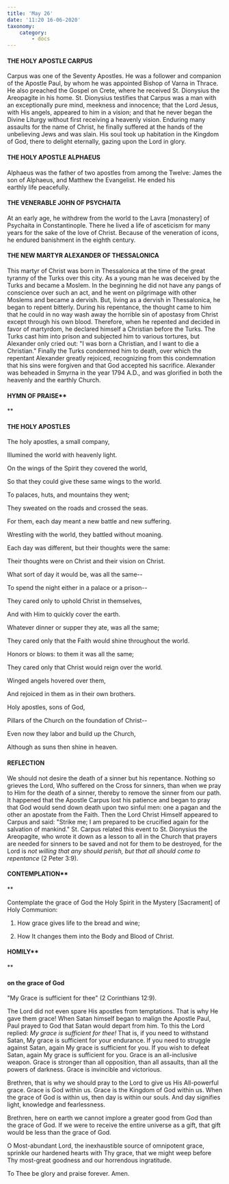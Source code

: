 ```yaml
---
title: 'May 26'
date: '11:20 16-06-2020'
taxonomy:
    category:
        - docs
---
```


#### THE HOLY APOSTLE CARPUS

Carpus was one of the Seventy Apostles. He was a follower and companion of the Apostle Paul, by whom he was appointed Bishop of Varna in Thrace. He also preached the Gospel on Crete, where he received St. Dionysius the Areopagite in his home. St. Dionysius testifies that Carpus was a man with an exceptionally pure mind, meekness and innocence; that the Lord Jesus, with His angels, appeared to him in a vision; and that he never began the Divine Liturgy without first receiving a heavenly vision. Enduring many assaults for the name of Christ, he finally suffered at the hands of the unbelieving Jews and was slain. His soul took up habitation in the Kingdom of God, there to delight eternally, gazing upon the Lord in glory.

#### THE HOLY APOSTLE ALPHAEUS

Alphaeus was the father of two apostles from among the Twelve: James the son of Alphaeus, and Matthew the Evangelist. He ended his earthly life peacefully.

#### THE VENERABLE JOHN OF PSYCHAITA

At an early age, he withdrew from the world to the Lavra [monastery] of Psychaita in Constantinople. There he lived a life of asceticism for many years for the sake of the love of Christ. Because of the veneration of icons, he endured banishment in the eighth century.

#### THE NEW MARTYR ALEXANDER OF THESSALONICA

This martyr of Christ was born in Thessalonica at the time of the great tyranny of the Turks over this city. As a young man he was deceived by the Turks and became a Moslem. In the beginning he did not have any pangs of conscience over such an act, and he went on pilgrimage with other Moslems and became a dervish. But, living as a dervish in Thessalonica, he began to repent bitterly. During his repentance, the thought came to him that he could in no way wash away the horrible sin of apostasy from Christ except through his own blood. Therefore, when he repented and decided in favor of martyrdom, he declared himself a Christian before the Turks. The Turks cast him into prison and subjected him to various tortures, but Alexander only cried out: "I was born a Christian, and I want to die a Christian." Finally the Turks condemned him to death, over which the repentant Alexander greatly rejoiced, recognizing from this condemnation that his sins were forgiven and that God accepted his sacrifice. Alexander was beheaded in Smyrna in the year 1794 A.D., and was glorified in both the heavenly and the earthly Church.



#### HYMN OF PRAISE**
**

#### THE HOLY APOSTLES

The holy apostles, a small company,

Illumined the world with heavenly light.

On the wings of the Spirit they covered the world,

So that they could give these same wings to the world.

To palaces, huts, and mountains they went;

They sweated on the roads and crossed the seas.

For them, each day meant a new battle and new suffering.

Wrestling with the world, they battled without moaning.

Each day was different, but their thoughts were the same:

Their thoughts were on Christ and their vision on Christ.

What sort of day it would be, was all the same--

To spend the night either in a palace or a prison--

They cared only to uphold Christ in themselves,

And with Him to quickly cover the earth.

Whatever dinner or supper they ate, was all the same;

They cared only that the Faith would shine throughout the world.

Honors or blows: to them it was all the same;

They cared only that Christ would reign over the world.

Winged angels hovered over them,

And rejoiced in them as in their own brothers.

Holy apostles, sons of God,

Pillars of the Church on the foundation of Christ--

Even now they labor and build up the Church,

Although as suns then shine in heaven.


#### REFLECTION

We should not desire the death of a sinner but his repentance. Nothing so grieves the Lord, Who suffered on the Cross for sinners, than when we pray to Him for the death of a sinner, thereby to remove the sinner from our path. It happened that the Apostle Carpus lost his patience and began to pray that God would send down death upon two sinful men: one a pagan and the other an apostate from the Faith. Then the Lord Christ Himself appeared to Carpus and said: "Strike me; I am prepared to be crucified again for the salvation of mankind." St. Carpus related this event to St. Dionysius the Areopagite, who wrote it down as a lesson to all in the Church that prayers are needed for sinners to be saved and not for them to be destroyed, for the Lord is *not willing that any should perish, but that all should come to repentance* (2 Peter 3:9).

#### CONTEMPLATION**
**

Contemplate the grace of God the Holy Spirit in the Mystery [Sacrament] of Holy Communion:

1.  How grace gives life to the bread and wine;

1.  How It changes them into the Body and Blood of Christ.



#### HOMILY**
**

#### on the grace of God

"My Grace is sufficient for thee" (2 Corinthians 12:9).

The Lord did not even spare His apostles from temptations. That is why He gave them grace! When Satan himself began to malign the Apostle Paul, Paul prayed to God that Satan would depart from him. To this the Lord replied: *My grace is sufficient for thee!* That is, if you need to withstand Satan, My grace is sufficient for your endurance. If you need to struggle against Satan, again My grace is sufficient for you. If you wish to defeat Satan, again My grace is sufficient for you. Grace is an all-inclusive weapon. Grace is stronger than all opposition, than all assaults, than all the powers of darkness. Grace is invincible and victorious.

Brethren, that is why we should pray to the Lord to give us His All-powerful grace. Grace is God within us. Grace is the Kingdom of God within us. When the grace of God is within us, then day is within our souls. And day signifies light, knowledge and fearlessness.

Brethren, here on earth we cannot implore a greater good from God than the grace of God. If we were to receive the entire universe as a gift, that gift would be less than the grace of God.

O Most-abundant Lord, the inexhaustible source of omnipotent grace, sprinkle our hardened hearts with Thy grace, that we might weep before Thy most-great goodness and our horrendous ingratitude.

To Thee be glory and praise forever. Amen.

  
